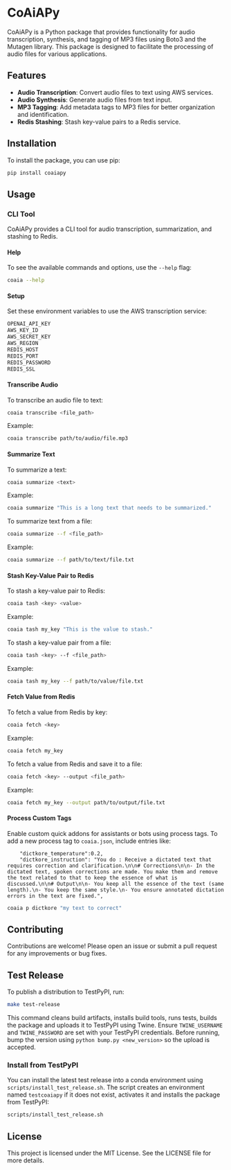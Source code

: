 # CoAiAPy

CoAiAPy is a Python package that provides functionality for audio transcription, synthesis, and tagging of MP3 files using Boto3 and the Mutagen library. This package is designed to facilitate the processing of audio files for various applications.

## Features

- **Audio Transcription**: Convert audio files to text using AWS services.
- **Audio Synthesis**: Generate audio files from text input.
- **MP3 Tagging**: Add metadata tags to MP3 files for better organization and identification.
- **Redis Stashing**: Stash key-value pairs to a Redis service.

## Installation

To install the package, you can use pip:

```bash
pip install coaiapy
```

## Usage

### CLI Tool

CoAiAPy provides a CLI tool for audio transcription, summarization, and stashing to Redis.

#### Help

To see the available commands and options, use the `--help` flag:

```bash
coaia --help
```

#### Setup

Set these environment variables to use the AWS transcription service:

```bash
OPENAI_API_KEY
AWS_KEY_ID
AWS_SECRET_KEY
AWS_REGION
REDIS_HOST
REDIS_PORT
REDIS_PASSWORD
REDIS_SSL
```
#### Transcribe Audio

To transcribe an audio file to text:

```bash
coaia transcribe <file_path>
```

Example:

```bash
coaia transcribe path/to/audio/file.mp3
```

#### Summarize Text

To summarize a text:

```bash
coaia summarize <text>
```

Example:

```bash
coaia summarize "This is a long text that needs to be summarized."
```

To summarize text from a file:

```bash
coaia summarize --f <file_path>
```

Example:

```bash
coaia summarize --f path/to/text/file.txt
```

#### Stash Key-Value Pair to Redis

To stash a key-value pair to Redis:

```bash
coaia tash <key> <value>
```

Example:

```bash
coaia tash my_key "This is the value to stash."
```

To stash a key-value pair from a file:

```bash
coaia tash <key> --f <file_path>
```

Example:

```bash
coaia tash my_key --f path/to/value/file.txt
```

#### Fetch Value from Redis

To fetch a value from Redis by key:

```bash
coaia fetch <key>
```

Example:

```bash
coaia fetch my_key
```

To fetch a value from Redis and save it to a file:

```bash
coaia fetch <key> --output <file_path>
```

Example:

```bash
coaia fetch my_key --output path/to/output/file.txt
```

#### Process Custom Tags

Enable custom quick addons for assistants or bots using process tags. To add a new process tag to `coaia.json`, include entries like:
```
	"dictkore_temperature":0.2,
	"dictkore_instruction": "You do : Receive a dictated text that requires correction and clarification.\n\n# Corrections\n\n- In the dictated text, spoken corrections are made. You make them and remove the text related to that to keep the essence of what is discussed.\n\n# Output\n\n- You keep all the essence of the text (same length).\n- You keep the same style.\n- You ensure annotated dictation errors in the text are fixed.",
```
```bash
coaia p dictkore "my text to correct"
```

## Contributing

Contributions are welcome! Please open an issue or submit a pull request for any improvements or bug fixes.

## Test Release

To publish a distribution to TestPyPI, run:

```bash
make test-release
```
This command cleans build artifacts, installs build tools, runs tests,
builds the package and uploads it to TestPyPI using Twine. Ensure
`TWINE_USERNAME` and `TWINE_PASSWORD` are set with your TestPyPI
credentials.
Before running, bump the version using `python bump.py <new_version>` so the
upload is accepted.

### Install from TestPyPI

You can install the latest test release into a conda environment using
`scripts/install_test_release.sh`. The script creates an environment
named `testcoaiapy` if it does not exist, activates it and installs the
package from TestPyPI:

```bash
scripts/install_test_release.sh
```

## License

This project is licensed under the MIT License. See the LICENSE file for more details.
